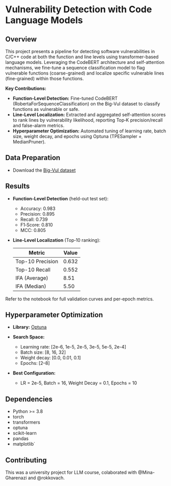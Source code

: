 # Vulnerability Detection with Code Language Models

## Overview

This project presents a pipeline for detecting software vulnerabilities in C/C++ code at both the function and line levels using transformer-based language models. Leveraging the CodeBERT architecture and self-attention mechanisms, we fine-tune a sequence classification model to flag vulnerable functions (coarse-grained) and localize specific vulnerable lines (fine-grained) within those functions.

**Key Contributions:**

* **Function-Level Detection:** Fine-tuned CodeBERT (RobertaForSequenceClassification) on the Big-Vul dataset to classify functions as vulnerable or safe.
* **Line-Level Localization:** Extracted and aggregated self-attention scores to rank lines by vulnerability likelihood, reporting Top‑K precision/recall and false-alarm metrics.
* **Hyperparameter Optimization:** Automated tuning of learning rate, batch size, weight decay, and epochs using Optuna (TPESampler + MedianPruner).

## Data Preparation

* Download the [Big-Vul dataset](https://github.com/ZeoVan/MSR_20_Code_vulnerability_CSV_Dataset)

## Results

* **Function-Level Detection** (held-out test set):

  * Accuracy: 0.983
  * Precision: 0.895
  * Recall: 0.739
  * F1‑Score: 0.810
  * MCC: 0.805

* **Line-Level Localization** (Top‑10 ranking):

  | Metric           | Value |
  | ---------------- | ----- |
  | Top-10 Precision | 0.632 |
  | Top-10 Recall    | 0.552 |
  | IFA (Average)    | 8.51  |
  | IFA (Median)     | 5.50  |

Refer to the notebook for full validation curves and per-epoch metrics.

## Hyperparameter Optimization

* **Library:** [Optuna](https://optuna.org/)
* **Search Space:**

  * Learning rate: \[2e-6, 1e-5, 2e-5, 3e-5, 5e-5, 2e-4]
  * Batch size: \[8, 16, 32]
  * Weight decay: \[0.0, 0.01, 0.1]
  * Epochs: \[2–8]
* **Best Configuration:**

  * LR = 2e-5, Batch = 16, Weight Decay = 0.1, Epochs = 10

## Dependencies

* Python >= 3.8
* torch
* transformers
* optuna
* scikit-learn
* pandas
* matplotlib`

## Contributing

This was a university project for LLM course, colaborated with @Mina-Gharenazi and @rokkovach.


